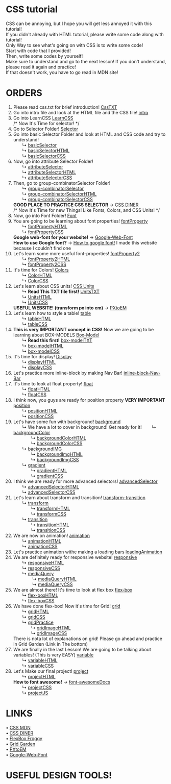 # CSS tutorial
CSS can be annoying, but I hope you will get less annoyed it with this tutorial! <br>
If you didn't already with HTML tutorial, please write some code along with tutorial! <br>
Only Way to see what's going on with CSS is to write some code! <br>
Start with code that I provided! <br>
Then, write some codes by yourself! <br>
Make sure to understand and go to the next lesson! If you don't understand, please read it again and practice! <br>
If that doesn't work, you have to go read in MDN site! <br>

# ORDERS
1. Please read css.txt for brief introduction! [CssTXT](https://github.com/mydolphim/CSStutorial/blob/main/css.txt) <br>
2. Go into intro file and look at the HTML file and the CSS file! [intro](https://github.com/mydolphim/CSStutorial/tree/main/intro)
3. Go into LearnCSS [LearnCSS](https://github.com/mydolphim/CSStutorial/tree/main/LearnCSS) <br>
/* Now It's Time for selector! */
4. Go to Selector Folder! [Selector](https://github.com/mydolphim/CSStutorial/tree/main/LearnCSS/Selector)
5. Go into basic Selector Folder and look at HTML and CSS code and try to understand! <br>
    &nbsp; &nbsp; &nbsp; &nbsp;↳ [basicSelector](https://github.com/mydolphim/CSStutorial/tree/main/LearnCSS/Selector/basicSelector) <br>
    &nbsp; &nbsp; &nbsp; &nbsp;↳ [basicSelectorHTML](https://github.com/mydolphim/CSStutorial/blob/main/LearnCSS/Selector/basicSelector/basicSelector.html) <br>
    &nbsp; &nbsp; &nbsp; &nbsp;↳ [basicSelectorCSS](https://github.com/mydolphim/CSStutorial/blob/main/LearnCSS/Selector/basicSelector/basicSelector.css) <br>
6. Now, go into attribute Selector Folder! <br>
    &nbsp; &nbsp; &nbsp; &nbsp;↳ [attributeSelector](https://github.com/mydolphim/CSStutorial/tree/main/LearnCSS/Selector/attributeSelector) <br>
    &nbsp; &nbsp; &nbsp; &nbsp;↳ [attributeSelectorHTML](https://github.com/mydolphim/CSStutorial/blob/main/LearnCSS/Selector/attributeSelector/attributeSelector.html) <br>
    &nbsp; &nbsp; &nbsp; &nbsp;↳ [attributeSelectorCSS](https://github.com/mydolphim/CSStutorial/blob/main/LearnCSS/Selector/attributeSelector/attributeSelector.css) <br>
7. Then, go to group-combinatorSelector Folder! <br>
    &nbsp; &nbsp; &nbsp; &nbsp;↳ [group-combinatorSelector]() <br>
    &nbsp; &nbsp; &nbsp; &nbsp;↳ [group-combinatorSelectorHTML]() <br>
    &nbsp; &nbsp; &nbsp; &nbsp;↳ [group-combinatorSelectorCSS]() <br>
**GOOD PLACE TO PRACTICE CSS SELECTOR** → [CSS DINER](https://flukeout.github.io/) <br>
/* Now It's Time for new Things! Like Fonts, Colors, and CSS Units! */ <br>
8. Now, go into Font Folder! [Font]() <br>
9. You are going to be learning about font properties! [fontProperty]() <br>
    &nbsp; &nbsp; &nbsp; &nbsp;↳ [fontPropertyHTML]() <br>
    &nbsp; &nbsp; &nbsp; &nbsp;↳ [fontPropertyCSS]() <br>
**Google web-font for your website!** → [Google-Web-Font](https://fonts.google.com/) <br>
**How to use Google font?** → [How to google font!](https://how-to-google-font.netlify.app/) I made this website because I couldn't find one <br>
10. Let's learn some more useful font-properties! [fontProperty2]() <br>
    &nbsp; &nbsp; &nbsp; &nbsp;↳ [fontProperty2HTML]() <br>
    &nbsp; &nbsp; &nbsp; &nbsp;↳ [fontProperty2CSS]() <br>
11. It's time for Colors! [Colors]() <br>
    &nbsp; &nbsp; &nbsp; &nbsp;↳ [ColorHTML]() <br>
    &nbsp; &nbsp; &nbsp; &nbsp;↳ [ColorCSS]() <br>
12. Let's learn about CSS units! [CSS Units]() <br>
    &nbsp; &nbsp; &nbsp; &nbsp;↳ **Read This TXT file first!** [UnitsTXT]() <br>
    &nbsp; &nbsp; &nbsp; &nbsp;↳ [UnitsHTML]() <br>
    &nbsp; &nbsp; &nbsp; &nbsp;↳ [UnitsCSS]() <br>
**USEFUL WEBSITE! (transform px into em)** → [PXtoEM](http://pxtoem.com/) <br>
13. Let's learn how to style a table! [table]() <br>
    &nbsp; &nbsp; &nbsp; &nbsp;↳ [tableHTML]() <br>
    &nbsp; &nbsp; &nbsp; &nbsp;↳ [tableCSS]() <br>
14. **This is very IMPORTANT concept in CSS!** Now we are going to be learning about BOX-MODELS [Box-Model]() <br>
    &nbsp; &nbsp; &nbsp; &nbsp;↳ **Read this first!** [box-modelTXT]() <br>
    &nbsp; &nbsp; &nbsp; &nbsp;↳ [box-modelHTML]() <br>
    &nbsp; &nbsp; &nbsp; &nbsp;↳ [box-modelCSS]() <br>
15. It's time for display! [Display]() <br>
    &nbsp; &nbsp; &nbsp; &nbsp;↳ [displayHTML]() <br>
    &nbsp; &nbsp; &nbsp; &nbsp;↳ [displayCSS]() <br>
16. Let's practice more inline-block by making Nav Bar! [inline-block-Nav-Bar]() <br>
17. It's time to look at float property! [float]() <br>
    &nbsp; &nbsp; &nbsp; &nbsp;↳ [floatHTML]() <br>
    &nbsp; &nbsp; &nbsp; &nbsp;↳ [floatCSS]() <br>
18. I think now, you guys are ready for position property **VERY IMPORTANT** [position]() <br>
    &nbsp; &nbsp; &nbsp; &nbsp;↳ [positionHTML]() <br>
    &nbsp; &nbsp; &nbsp; &nbsp;↳ [positionCSS]() <br>
19. Let's have some fun with background! [background]() <br>
    &nbsp; &nbsp; &nbsp; &nbsp;↳ We have a lot to cover in background! Get ready for it!
    &nbsp; &nbsp; &nbsp; &nbsp;↳ [backgroundColor]() <br>
        &nbsp; &nbsp; &nbsp; &nbsp;&nbsp; &nbsp; &nbsp; &nbsp;↳ [backgroundColorHTML]() <br>
        &nbsp; &nbsp; &nbsp; &nbsp;&nbsp; &nbsp; &nbsp; &nbsp;↳ [backgroundColorCSS]() <br>
    &nbsp; &nbsp; &nbsp; &nbsp;↳ [backgroundIMG]() <br>
        &nbsp; &nbsp; &nbsp; &nbsp;&nbsp; &nbsp; &nbsp; &nbsp;↳ [backgroundImgHTML]() <br>
        &nbsp; &nbsp; &nbsp; &nbsp;&nbsp; &nbsp; &nbsp; &nbsp;↳ [backgroundImgCSS]() <br>
    &nbsp; &nbsp; &nbsp; &nbsp;↳ [gradient]() <br>
        &nbsp; &nbsp; &nbsp; &nbsp;&nbsp; &nbsp; &nbsp; &nbsp;↳ [gradientHTML]() <br>
        &nbsp; &nbsp; &nbsp; &nbsp;&nbsp; &nbsp; &nbsp; &nbsp;↳ [gradientCSS]() <br>
20. I think we are ready for more advanced selectors! [advancedSelector]() <br>
    &nbsp; &nbsp; &nbsp; &nbsp;↳ [advancedSelectorHTML]() <br>
    &nbsp; &nbsp; &nbsp; &nbsp;↳ [advancedSelectorCSS]() <br>
21. Let's learn about transform and transition! [transform-transition]() <br>
    &nbsp; &nbsp; &nbsp; &nbsp;↳ [transform]() <br>
    &nbsp; &nbsp; &nbsp; &nbsp;&nbsp; &nbsp; &nbsp; &nbsp;↳ [transformHTML]() <br>
    &nbsp; &nbsp; &nbsp; &nbsp;&nbsp; &nbsp; &nbsp; &nbsp;↳ [transformCSS]() <br>
    &nbsp; &nbsp; &nbsp; &nbsp;↳ [transition]() <br>
    &nbsp; &nbsp; &nbsp; &nbsp;&nbsp; &nbsp; &nbsp; &nbsp;↳ [transitionHTML]() <br>
    &nbsp; &nbsp; &nbsp; &nbsp;&nbsp; &nbsp; &nbsp; &nbsp;↳ [transitionCSS]() <br>
22. We are now on animation! [animation]() <br>
    &nbsp; &nbsp; &nbsp; &nbsp;↳ [animationHTML]() <br>
    &nbsp; &nbsp; &nbsp; &nbsp;↳ [animationCSS]() <br>
23. Let's practice animation withe making a loading bars [loadingAnimation]() <br>
24. We are definitely ready for responsive website! [responsive]() <br>
    &nbsp; &nbsp; &nbsp; &nbsp;↳ [responsiveHTML]() <br>
    &nbsp; &nbsp; &nbsp; &nbsp;↳ [responsiveCSS]() <br>
    &nbsp; &nbsp; &nbsp; &nbsp;↳ [mediaQuery]() <br>
    &nbsp; &nbsp; &nbsp; &nbsp;&nbsp; &nbsp; &nbsp; &nbsp; ↳ [mediaQueryHTML]() <br>
    &nbsp; &nbsp; &nbsp; &nbsp;&nbsp; &nbsp; &nbsp; &nbsp; ↳ [mediaQueryCSS]() <br>
25. We are almost there! It's time to look at flex box [flex-box]() <br>
    &nbsp; &nbsp; &nbsp; &nbsp;↳ [flex-boxHTML]() <br>
    &nbsp; &nbsp; &nbsp; &nbsp;↳ [flex-boxCSS]() <br>
26. We have done flex-box! Now it's time for Grid! [grid]() <br>
    &nbsp; &nbsp; &nbsp; &nbsp;↳ [gridHTML]() <br>
    &nbsp; &nbsp; &nbsp; &nbsp;↳ [gridCSS]() <br>
    &nbsp; &nbsp; &nbsp; &nbsp;↳ [gridPractice]() <br>
    &nbsp; &nbsp; &nbsp; &nbsp;&nbsp; &nbsp; &nbsp; &nbsp;↳ [gridImageHTML]() <br>
    &nbsp; &nbsp; &nbsp; &nbsp;&nbsp; &nbsp; &nbsp; &nbsp;↳ [gridImageCSS]() <br>
    There is nota lot of explanations on grid! Please go ahead and practice in Grid Garden (Link in The bottom) <br>
27. We are finally in the last Lesson! We are going to be talking about variables! (This is very EASY) [variable]() <br>
    &nbsp; &nbsp; &nbsp; &nbsp;↳ [variableHTML]() <br>
    &nbsp; &nbsp; &nbsp; &nbsp;↳ [variableCSS]() <br>
28. Let's Make our final project! [project]() <br>
    &nbsp; &nbsp; &nbsp; &nbsp;↳ [projectHTML]() <br>
    **How to font awesome!** → [font-awesomeDocs](https://fontawesome.com/docs/web/setup/get-started) <br>
    &nbsp; &nbsp; &nbsp; &nbsp;↳ [projectCSS]() <br>
    &nbsp; &nbsp; &nbsp; &nbsp;↳ [projectJS]() <br>




# LINKS <br>
• [CSS MDN](https://developer.mozilla.org/en-US/docs/Web/CSS) <br>
• [CSS DINER](https://flukeout.github.io/) <br>
• [FlexBox Froggy](https://flexboxfroggy.com/) <br>
• [Grid Garden](https://cssgridgarden.com/) <br>
• [PXtoEM](http://pxtoem.com/) <br>
• [Google-Web-Font](https://fonts.google.com/) <br>

# USEFUL DESIGN TOOLS! <br>
